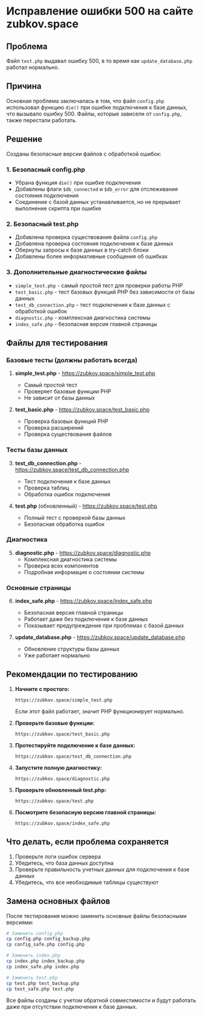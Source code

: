 # Исправление ошибки 500 на сайте zubkov.space

## Проблема
Файл `test.php` выдавал ошибку 500, в то время как `update_database.php` работал нормально.

## Причина
Основная проблема заключалась в том, что файл `config.php` использовал функцию `die()` при ошибке подключения к базе данных, что вызывало ошибку 500. Файлы, которые зависели от `config.php`, также перестали работать.

## Решение
Созданы безопасные версии файлов с обработкой ошибок:

### 1. Безопасный config.php
- Убрана функция `die()` при ошибке подключения
- Добавлены флаги `$db_connected` и `$db_error` для отслеживания состояния подключения
- Соединение с базой данных устанавливается, но не прерывает выполнение скрипта при ошибке

### 2. Безопасный test.php
- Добавлена проверка существования файла `config.php`
- Добавлена проверка состояния подключения к базе данных
- Обернуты запросы к базе данных в try-catch блоки
- Добавлены более информативные сообщения об ошибках

### 3. Дополнительные диагностические файлы
- `simple_test.php` - самый простой тест для проверки работы PHP
- `test_basic.php` - тест базовых функций PHP без зависимости от базы данных
- `test_db_connection.php` - тест подключения к базе данных с обработкой ошибок
- `diagnostic.php` - комплексная диагностика системы
- `index_safe.php` - безопасная версия главной страницы

## Файлы для тестирования

### Базовые тесты (должны работать всегда)
1. **simple_test.php** - https://zubkov.space/simple_test.php
   - Самый простой тест
   - Проверяет базовые функции PHP
   - Не зависит от базы данных

2. **test_basic.php** - https://zubkov.space/test_basic.php
   - Проверка базовых функций PHP
   - Проверка расширений
   - Проверка существования файлов

### Тесты базы данных
3. **test_db_connection.php** - https://zubkov.space/test_db_connection.php
   - Тест подключения к базе данных
   - Проверка таблиц
   - Обработка ошибок подключения

4. **test.php** (обновленный) - https://zubkov.space/test.php
   - Полный тест с проверкой базы данных
   - Безопасная обработка ошибок

### Диагностика
5. **diagnostic.php** - https://zubkov.space/diagnostic.php
   - Комплексная диагностика системы
   - Проверка всех компонентов
   - Подробная информация о состоянии системы

### Основные страницы
6. **index_safe.php** - https://zubkov.space/index_safe.php
   - Безопасная версия главной страницы
   - Работает даже без подключения к базе данных
   - Показывает предупреждение при проблемах с базой данных

7. **update_database.php** - https://zubkov.space/update_database.php
   - Обновление структуры базы данных
   - Уже работает нормально

## Рекомендации по тестированию

1. **Начните с простого:**
   ```
   https://zubkov.space/simple_test.php
   ```
   Если этот файл работает, значит PHP функционирует нормально.

2. **Проверьте базовые функции:**
   ```
   https://zubkov.space/test_basic.php
   ```

3. **Протестируйте подключение к базе данных:**
   ```
   https://zubkov.space/test_db_connection.php
   ```

4. **Запустите полную диагностику:**
   ```
   https://zubkov.space/diagnostic.php
   ```

5. **Проверьте обновленный test.php:**
   ```
   https://zubkov.space/test.php
   ```

6. **Посмотрите безопасную версию главной страницы:**
   ```
   https://zubkov.space/index_safe.php
   ```

## Что делать, если проблема сохраняется

1. Проверьте логи ошибок сервера
2. Убедитесь, что база данных доступна
3. Проверьте правильность учетных данных для подключения к базе данных
4. Убедитесь, что все необходимые таблицы существуют

## Замена основных файлов

После тестирования можно заменить основные файлы безопасными версиями:

```bash
# Заменить config.php
cp config.php config_backup.php
cp config_safe.php config.php

# Заменить index.php
cp index.php index_backup.php
cp index_safe.php index.php

# Заменить test.php
cp test.php test_backup.php
cp test_safe.php test.php
```

Все файлы созданы с учетом обратной совместимости и будут работать даже при отсутствии подключения к базе данных.